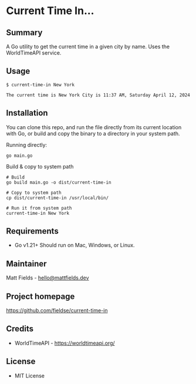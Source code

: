 # Current Time In...


## Summary

A Go utility to get the current time in a given city by name. Uses the WorldTimeAPI service.



## Usage

```
$ current-time-in New York

The current time is New York City is 11:37 AM, Saturday April 12, 2024
```


## Installation

You can clone this repo, and run the file directly from its current location with Go, or build and copy the binary to a directory in your system path. 


Running directly:
```
go main.go
```

Build & copy to system path
```
# Build
go build main.go -o dist/current-time-in 

# Copy to system path
cp dist/current-time-in /usr/local/bin/

# Run it from system path
current-time-in New York
```


## Requirements

- Go v1.21+
Should run on Mac, Windows, or Linux.


## Maintainer
Matt Fields - hello@mattfields.dev

## Project homepage
https://github.com/fieldse/current-time-in

## Credits
- WorldTimeAPI - https://worldtimeapi.org/

## License
- MIT License

